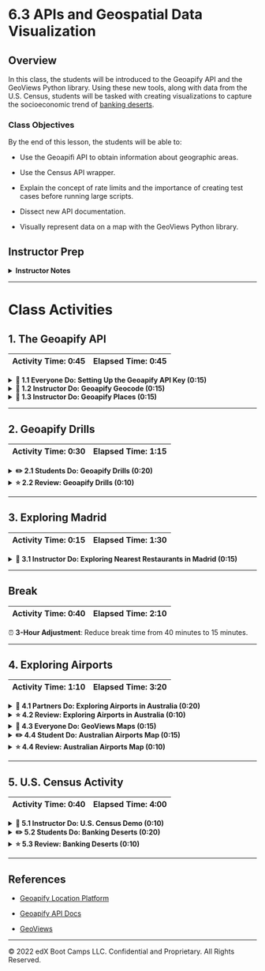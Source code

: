 # 6.3 APIs and Geospatial Data Visualization

## Overview

In this class, the students will be introduced to the Geoapify API and the GeoViews Python library. Using these new tools, along with data from the U.S. Census, students will be tasked with creating visualizations to capture the socioeconomic trend of [banking deserts](http://www.theatlantic.com/business/archive/2016/03/banking-desert-ny-fed/473436/).

### Class Objectives

By the end of this lesson, the students will be able to:

* Use the Geoapifi API to obtain information about geographic areas.

* Use the Census API wrapper.

* Explain the concept of rate limits and the importance of creating test cases before running large scripts.

* Dissect new API documentation.

* Visually represent data on a map with the GeoViews Python library.

## Instructor Prep

<details>
  <summary><strong>Instructor Notes</strong></summary>

* You may find that this lesson occurs on a weekday due to a holiday shifting the course schedule. For such cases, we’ve provided notes within the lesson plan that will allow you to **easily adjust the length of the lesson to fit into a weekday class**.

  * Check for a **3-Hour Adjustment** note at the top of activities in this lesson plan. If this class is being taught on a weekday, please use the directions found in the note. Keep in mind that breaks will be reduced from 40 minutes to the typical 15 minutes for a weekday class, as well.

  * Reducing the timing for activities could prevent the students from finishing, so please remind them to use office hours to clear up any questions they may have.

* Today's class is a fun one! In this class, students will take on the role of social scientists. They’ll be tasked with using their newfound programming skills and API insights to visualize a real-world phenomenon: banking deserts.

* What _is_ a banking desert? In predominantly lower-income or elderly neighborhoods, there is often a dearth of banks. Often, high-interest "check-cashing" and "money transfer" providers are in their place. These shifty providers benefit from the fact that banks avoid such neighborhoods, leaving residents with few safe options to obtain cash, loans, or withdrawal services. To showcase this trend, students will use a dataset from the U.S. Census that lists the socioeconomic factors (population, median age, household income, poverty rate, etc.) of each zip code in the country. They will then need to create a code that randomly selects 700 zip codes and uses the Geoapify API to identify the number of banks within an 8-km radius of that zip code. Finally, they will plot the relationship between "bank count" and socioeconomic factors.

* Leading up to this exercise, you will be teaching students how to use the Geoapify API. Today's class is also important because this API will be a useful tool for students in upcoming projects.

* Make sure you and your students install the required libraries for this module in your `PythonData` environment before class. To install these libraries, activate your virtual environment, then run:

  ```shell
  conda install -c pyviz hvplot geoviews
  pip install census
  pip install citipy # not needed for the class but needed for the challenge
  ```

* Please reference our [Student FAQ](../../../05-Instructor-Resources/README.md#unit-06-python-APIs) for answers to questions frequently asked by students of this program. If you have any recommendations for additional questions, feel free to log an issue with your desired additions.

* If you have issues with any of today’s activities, you may report them [here](http://tiny.cc/BootCampFeedback).

* Have your TAs reference the [6.3-TimeTracker](TimeTracker.xlsx) to help keep track of time during class.

* **Note**:  The API keys used throughout this lesson have been disabled and will have to be replaced with active keys.

</details>

- - -

# Class Activities

## 1. The Geoapify API

| Activity Time:       0:45 |  Elapsed Time:      0:45  |
|---------------------------|---------------------------|

<details>
  <summary><strong>🎉 1.1 Everyone Do: Setting Up the Geoapify API Key (0:15)</strong></summary>

* Open the [slideshow](https://docs.google.com/presentation/d/1gDs1jg8tOWEZnltwhitPRZpF6ScJOU0uyt9jKpqvjro/edit?usp=sharing) to cover today's class objectives.

* Explain to the students that they will work with the Geoapify API for the rest of today’s class. Let them know that this section is critical and may confuse them if they lose track or attention.

* Begin your discussion by opening the URL for [Geoapify](https://www.geoapify.com/) and then cover the following points:

  * Geoapify is a localization platform that uses open data to allow developers to create maps, route optimization, and location intelligence applications.

  * Geoapify is mainly powered by data from [OpenStreetMap](https://www.openstreetmap.org/), a community-driven platform where people all around the world contribute with map data.

  * Geoapify provided an API that allows developers to quickly convert locations into latitude and longitude coordinates, identify the nearest restaurants to a given location, determine the distance between two points, and so much more!

  * The Geoapify API is free to use and no credit card is required to signup for an API key.

  * Tech companies, such as Microsoft or Google, also offer mapping APIs, you may find that the skills you'll learn today are also applicable to using other mapping APIs.

  * Ultimately, for today's class, you'll be using the data from Geoapify to determine the number of banks in a given zip code and then compare those counts to socioeconomic factors associated with the zip code.

Next, guide students through the steps to obtain their API key.

* Start by opening the [Geoapify website](https://www.geoapify.com/).

* Next, click on the "LOG IN / SIGN UP" button.

  ![Sign up button in the Geoapify website](Images/6-3-geoapify-website.png)

* On the "Sign in" page, you can either register a new account or sign in with Google or Facebook.

  > **Note:** Allow students to choose the registration method of their preference. Wait until all students have created an account.

* After registering an account, the next step is to create a project. To do so, click on the "Add a new project" button.

  ![Add a new project button](Images/6-3-add-project.png)

* Once you clicked on the "Add a new project" button, you'll see a prompt to set a project's name. For this demo type "Data-Bootcamp-Demo" and click on the "OK" button to continue.

* Next, you will see the project's page. To see your API key, click on the "API keys" item in the left menu.

  ![Geoapify API Key](Images/6-3-geoapify-api-key.png)

Explain to the students that they can use this API free of charge to make up to 3,000 API calls. Share out [the API documentation page](https://apidocs.geoapify.com/) and encourage them to save it for further reference.

Be sure that all the students were able to generate their API keys. Answer any questions before moving in.

</details>

<details>
  <summary><strong>📣 1.2 Instructor Do: Geoapify Geocode (0:15)</strong></summary>

* Open the slideshow to accompany the beginning of this demonstration.

  * Now that everyone has an API key (Congratulations!), it’s time to start using it!

* To begin, guide students through the process of using the Geoapify API to turn addresses into latitude and longitude coordinates.

  * This process of converting an address to coordinates is called **geocoding**.

  * Since many APIs only understand locations formatted in terms of latitude and longitude, geocoding will be very valuable when translating addresses into data that APIs can understand.

* At this point, either open [geocode.ipynb](Activities/01-Ins_Geoapify_Geocode/Solved/geocode.ipynb) in Jupyter Notebook and explain the code in sequence, or live-code the script.

  * Use the API key from `config.py`.

    * Geoapify's API is personal; please stress again that students should avoid pushing their API key to GitHub by adding the `config.py` to their `.gitignore` file or using environment variables.

  * Next, build the endpoint URL.

    * Remind students that printing the URL will also expose their key. Although it is useful for demonstration purposes here, it should be avoided in projects and homework.

  * Run a Python request on the URL.

  * Explore the resulting JSON in a pretty-printed format.

  * Extract the desired components of the JSON.

  * Format the results for printing.

    * Note that we can use f-strings to create our target URL, as annotated in the following image:

    ![Geocode URL](Images/6-3-geocode-url.png)

* Next, take a moment to visit the [Geoapify API Geocoding](https://apidocs.geoapify.com/playground/geocoding) playground page, and explain to students that the code created is similar to what's presented on this page.

![Geocode documentation page](Images/6-3-geocode-docs-sample.png)

* Also, share out the [Geoapify API Geocoding](https://apidocs.geoapify.com/docs/geocoding/forward-geocoding/#about) documentation page. Let them know that it's easy to be intimidated by code documentation, and each bit of practice will make it easier in the future.

</details>

<details>
  <summary><strong>📣 1.3 Instructor Do: Geoapify Places (0:15)</strong></summary>

* Open the slideshow to accompany the beginning of this demonstration.

* Open the [Geoapify API Places documentation](https://apidocs.geoapify.com/docs/places/#about) and guide students through the documentation for a few minutes.

* The points to emphasize are the following:

  * [API reference](https://apidocs.geoapify.com/docs/places/#api), where they can learn how they can configure the request URL parameters.

  * [Supported categories](https://apidocs.geoapify.com/docs/places/#categories), where they can learn the hierarchy used to categorize the different types of places.

  * [Supported conditions](https://apidocs.geoapify.com/docs/places/#conditions), where they can review the amenities that a place can offer to refine a place search.

  * Finally, the [URL examples](https://apidocs.geoapify.com/docs/places/#url-examples) section provides sample URL search requests.

  * Each search type has expected inputs, such as latitude, longitude, and radius. Additionally, there are various optional parameters, including filters, categories, and conditions.

* Once students feel comfortable with the API, open up [places.ipynb](Activities/02-Ins_Geoapify_Places/Solved/places.ipynb) in Jupyter Notebook, and explain the code.

  * For the most part, the code is similar to the earlier example; however, the base URL has changed since the class is now using the Geoapify API places search.

  * In this example, we use a feature of the [Requests library](https://requests.readthedocs.io/en/latest/user/quickstart/#passing-parameters-in-urls) to easily construct our URL by passing in a dictionary of parameters.

  * During the discussion of this example, point out the various URL parameters like `categories`, `conditions`, `filter`, and `bias`. Also, point out the different JSON structures provided to the user.

* You can learn more about the parameters in the API documentation; for this demo, highlight the following:

  * The places search API requires the geographical coordinates of the point of interest to look for particular places nearby.

  * Setting the `filter` parameter equal to `circle` we can define a circular area with a particular radius to search for places of interest.

  * For this demonstration, we are setting a circle search area with a radius of 8,000 meters (8 km).

  * As you can see in the API documentation, the `bias` parameter allows prioritizing places near the location inside the circle area.

* For demonstration purposes only, print the response URL and explore its formation with the class. Be aware of not publishing your API key in a public repo.

* Review the JSON structure, and end this demo by printing the name and address of the first restaurant.

</details>

- - -

## 2. Geoapify Drills

| Activity Time:       0:30 |  Elapsed Time:      1:15  |
|---------------------------|---------------------------|

<details>
  <summary><strong>✏️ 2.1 Students Do: Geoapify Drills (0:20)</strong></summary>

* The class will now create code that makes calls to both the Geoapify API places and geocoding endpoints.

Send out the following notebook and instructions:

* **File:** [geoapify_drills.ipynb](Activities/03-Stu_Geoapify_Drills/Unsolved/geoapify_drills.ipynb)

* **Instructions:** [README.md](Activities/03-Stu_Geoapify_Drills/README.md)

* Open the starter file for [geoapify_drills.ipynb](Activities/03-Stu_Geoapify_Drills/Unsolved/geoapify_drills.ipynb) in Jupyter Notebook, and explain the instructions to students.

* You may open the slideshow to display the activity's instructions.

</details>

<details>
  <summary><strong>⭐ 2.2 Review: Geoapify Drills (0:10)</strong></summary>

* Open [geoapify_drills.ipynb](Activities/03-Stu_Geoapify_Drills/Solved/geoapify_drills.ipynb) within Jupyter Notebook, send out the file to students, and go through the code with the class line by line. Make sure to hit upon the following points:

* For the most part, the solutions to these drills are self-explanatory.

* Read the API documentation if you have any questions.

</details>

- - -

## 3. Exploring Madrid

| Activity Time:       0:15 |  Elapsed Time:      1:30  |
|---------------------------|---------------------------|

<details>
  <summary><strong>📣 3.1 Instructor Do: Exploring Nearest Restaurants in Madrid (0:15)</strong></summary>

* Open the slideshow to accompany the beginning of this demonstration.

* Remind students that last class, we learned how to make multiple queries and handle missing data using try-except and list comprehension.

  * Another way to build out an API dataset is to use Pandas.

* Explain to the students that for this demo, we'll suppose that we are visiting Madrid, Spain. After a long walk, we are at Plaza Mayor, the main square of the Spanish capital city. We are hungry and we are curious about the different types of restaurants no more than 1km from Plaza Mayor.

* Point out that we'll use Geoapify and Pandas to find the nearest restaurants.

* Explain that we can use Pandas's `iterrows()` and `.loc` methods to find the closest restaurant of each type and store the results in a DataFrame.

* Point out that just as we did last class, we will need to encapsulate our parsing logic using try-except blocks to allow for the API queries to continue when there are missing values.

* Open [restaurants.ipynb](Activities/04-Ins_Nearest-Restaurants/Solved/restaurants.ipynb), and explain the code to students while highlighting the following points:

  * We have a CSV file that contains the different ethnicity types of restaurants that we can search using Geoapify.

  * After loading the CVS file into a DataFrame, we set up empty columns to hold values retrieved from API, as captured in the following image.

    ![Additional columns added to the DataFrame](Images/6-3-restaurant-columns.png)

  * `iterrows()` iterates through each row of the DataFrame, returning an index number and the contents of each row. Those row values can then be individually accessed using the column label, as in `row["column label"]`.

    ```python
    # use iterrows to iterate through pandas dataframe
    for index, row in types_df.iterrows():
    ```

  * In each iteration, the `ethnicity` value is overwritten to be the new target:

    ```python
    # Get the ethnicity type from the current DataFrame's row
    ethnicity = types_df.loc[index, "ethnicity"]
    # Add the current ethnicity type to the parameters
    params["categories"] = f"catering.restaurant.{ethnicity}"
    ```

  * To retrieve `restaurant`, if it exists, we use `requests.get`. This works by sending a get request to the API by passing in the `base_url` and an optional parameter, `params`. This `params` parameter will then take the dictionary and send it to the query string for the request. The result of the request is then converted to JSON.

    ```python
    # Make and API request using the params dictionary
    restaurant = requests.get(base_url, params=params)

    # Convert the API response to JSON format
    restaurant = restaurant.json()
    ```

  * We use a try-except block to attempt to retrieve the `name`, `address`, and `distance` from the API request results. If the results don't contain any of these values, a KeyError or IndexError will occur and trigger the except clause to run, allowing the code to keep running.

  * If no error occurs, then `.loc` is used to update the cells with the desired information from the results:

    ```python
    try:
        types_df.loc[index, "name"] = restaurant["features"][0]["properties"]["name"]
        types_df.loc[index, "address"] = restaurant["features"][0]["properties"]["address_line2"]
        types_df.loc[index, "distance"] = int(restaurant["features"][0]["properties"]["distance"])
    except (KeyError, IndexError):
        # If no restaurant is found, set the restaurant name as "No restaurant found".
        types_df.loc[index, "name"] = "No restaurant found"
        # Set the distance column value to np.nan to allow sorting values
        types_df.loc[index, "distance"] = np.nan
    ```

* Data Source: Data generated by 2U, Inc. using the Geoapify API is intended for educational purposes only.

</details>

- - -

## Break

| Activity Time:       0:40 |  Elapsed Time:      2:10  |
|---------------------------|---------------------------|

⏰ **3-Hour Adjustment**: Reduce break time from 40 minutes to 15 minutes.

- - -

## 4. Exploring Airports

| Activity Time:       1:10 |  Elapsed Time:      3:20  |
|---------------------------|---------------------------|

<details>
  <summary><strong>👥 4.1 Partners Do: Exploring Airports in Australia (0:20)</strong></summary>

* ⏰ **3-Hour Adjustment**: Skip this **Partners Do** activity, and continue to the Review activity to conduct an "Everyone do" activity.

Send out the following files and instructions.

* **Files:**

  * [airports.ipynb](Activities/05-Stu_Exploring_Airports/Unsolved/airports.ipynb)

  * [Cities.csv](Activities/05-Stu_Exploring_Airports/Resources/Cities.csv)

* **Instructions:** [README.md](Activities/05-Stu_Exploring_Airports/README.md)

* In this activity, the students will be tasked with obtaining information about some Australian airports. They will be given a list of cities, and they will need to use the Geoapify Geocoding API and Geoapify Places API to obtain the airports' information.

* Next, open the solved version [airports.ipynb](Activities/05-Stu_Exploring_Airports/Solved/airports.ipynb), and describe the ending DataFrame, which is captured in the following image:

  ![Airport - Output](Images/6-3-australian-airports-info.png)

* You may open the slideshow to display the activity's instructions.

</details>

<details>
  <summary><strong>⭐ 4.2 Review: Exploring Airports in Australia (0:10)</strong></summary>

* ⏰ **3-Hour Adjustment**: This Review activity is now an **Everyone Do**.

  * Spend only 10 minutes on this activity.

  * Use the Review section as guidance for talking points as you live-code along with the students.

  * Take your time, and answer all student questions along the way.

* Open [airports.ipynb](Activities/05-Stu_Exploring_Airports/Solved/airports.ipynb) solved version within Jupyter Notebook, and go through the code with the class line by line, making sure to hit upon the following points:

  * `iterrows()` is used to loop through each city in the DataFrame to obtain the coordinates for each airport.

  * `.loc` sets the value of the latitude and longitude columns to match the retrieved coordinates provided by the Geoapify Geocoder API, as captured in the following images of the code and resulting DataFrame:

    ```python
    # Define the API parameters
    params = {
        "apiKey":geoapify_key,
        "format":"json"
    }

    # Set the base URL
    base_url = "https://api.geoapify.com/v1/geocode/search"

    # Print a message to follow up on the airport search
    print("Starting airport search")

    # Loop through the cities_pd DataFrame and search coordinates for each city
    for index, row in cities_pd.iterrows():

        # Get the city's name & add ", Australia" to the string so geoapify finds the correct city
        city = row["City"] + ", Australia"

        # Add the current city to the parameters
        params["text"] = f"{city}"

        # Make the API request
        response = requests.get(base_url, params=params)

        # Convert reponse to JSON
        response = response.json()

        # Extract latitude and longitude
        cities_pd.loc[index, "Lat"] = response["results"][0]["lat"]
        cities_pd.loc[index, "Lon"] = response["results"][0]["lon"]

        # Log the search results
        print(f"Coordinates for {city} fetched...")

    # Display sample data to confirm that the coordinates appear
    cities_pd.head()
    ```

    ![Images/06-Airport2.png](Images/6-3-australian-airports-coordinates.png)

* The iteration is repeated a second time, using the newfound latitudes and longitudes to obtain airport information with Geoapify Places, as captured in the following code and image of the DataFrame output:

* Point out that the application uses a try-except block to avoid situations where Geoapify Places is missing  information, as captured in the following image:

    ```python
    # Set parameters to search for airport details
    radius = 50000
    params = {
        "categories":"airport",
        "apiKey": geoapify_key,
        "limit":20
    }

    # Print a message to follow up on the airport search
    print("Starting airport details search")

    # Iterate through the types_df DataFrame
    for index, row in cities_pd.iterrows():

        # Get the city's name
        city = row["City"]

        # Get latitude, and longitude from the DataFrame
        latitude = row["Lat"]
        longitude = row["Lon"]

        # Add the current city's latitude and longitude to the params dictionary
        params["filter"] = f"circle:{longitude},{latitude},{radius}"
        params["bias"] = f"proximity:{longitude},{latitude}"

        # Set base URL
        base_url = "https://api.geoapify.com/v2/places"

        # Make an API request using the params dictionary
        response = requests.get(base_url, params=params)

        # Convert the API response to JSON format
        response = response.json()

        # Grab the first airport from the results and store the details in the DataFrame
        try:
            cities_pd.loc[index, "Airport Name"] = response["features"][0]["properties"]["name"]
            cities_pd.loc[index, "IATA Name"] = response["features"][0]["properties"]["datasource"]["raw"]["iata"]
            cities_pd.loc[index, "Airport Address"] = response["features"][0]["properties"]["address_line2"]
            cities_pd.loc[index, "Distance"] = response["features"][0]["properties"]["distance"]
            cities_pd.loc[index, "Website"] = response["features"][0]["properties"]["datasource"]["raw"]["website"]
        except KeyError as e:
            # If no airport is found, log the error.
            print(f"{e.args[0]} not found for {cities_pd.loc[index, 'Airport Name']}")

        # Log the search results
        print(f"nearest airport from {city}: {cities_pd.loc[index, 'Airport Name']}")

    # Display sample data
    cities_pd
    ```

    ![Images/06-Airport4.png](Images/6-3-australian-airports-info.png)

</details>

<details>
  <summary><strong>🎉 4.3 Everyone Do: GeoViews Maps (0:15)</strong></summary>

* Open the slideshow to accompany the beginning of this demonstration.

* **Note:** You should use Jupiter Lab version 3.0 or later. If you are having trouble displaying the maps, review [the installation instructions in the GeoViews docs](https://geoviews.org/#installation), and then retry.

* Explain to the students the use case for [GeoViews](https://geoviews.org/). While discussing GeoViews, make sure to explain the following points:

  * **GeoViews** is a Python library that allows users to embed maps directly into their notebooks.

  * This enables users to visualize location data and customize the map's appearance.

  * To use this library, we need to install it in our virtual environment.

* Run the following commands in a Jupyter notebook or terminal/git-bash.

  * **Note:** The Jupyter notebook server may need to be restarted for the changes to take place.

  ```shell
  conda install -c pyviz hvplot geoviews
  ```

* Explain to the students that GeoViews is built on the HoloViews Python library, that's the reason we also install HoloViews and Bokeh as these libraries are dependencies of GeoViews.

* Before proceeding to the demonstration, address questions and troubleshoot any installation issues.

* Once all students have GeoViews installed, send out the notebook file [geoviews_demo.ipynb](Activities/06-Evr_Geoviews_Maps/Unsolved/geoviews_demo.ipynb). Live code, explaining the following along the way:

  * First, we need to import `pandas` and the `hvplot.pandas` libraries.

    ```python
    # Import the required libraries
    import hvplot.pandas
    import pandas as pd
    ```

  * Recall that GeoViews is built on HoloViews (imported as `hvplot`). We are not fully covering the HoloViews library, but it's important to highlight that `hvPlot` adds additional plotting capabilities to Pandas DataFrames, similar to matplotlib, we can create plots by using the `hvPlot` builtin methods that are added to DataFrames when you install this library.

  * That's why we imported Pandas as well as the `hvplot.pandas` library. For the scope of this class, we will focus only on creating maps using GeoViews, but you are encouraged to read more about HoloViews and GeoViews on their documentation pages.

    * **Note:** Share out the [HoloViews](https://holoviews.org/) and [GeoViews](https://geoviews.org/) documentation pages for further reference.

  * Sometimes, by using HoloViews and GeoViews you may get several warnings, so we will turn off warnings in our notebook by importing the `warning` library and setting the `filterwarnings` function to `ignore`.

    ```python
    # Turn off warning messages
    import warnings
    warnings.filterwarnings("ignore")
    ```

  * To create a map plot using GeoViews, we need a DataFrame containing geographical coordinates. For this demo, we will create a DataFrame with the location of three Australian cities and their population according to the ["List of cities in Australia by population" page in Wikipedia](https://en.wikipedia.org/wiki/List_of_cities_in_Australia_by_population).

    ```python
    # Create a dictionary containing coordinates
    coordinates = {
        "latitude": [-31.9523, -33.8688, -27.4705],
        "longitude": [115.8613, 151.2093, 153.0260],
        "City": ["Perth", "Sydney", "Brisbane"],
        "Population": [2099530, 4637436, 2495825]
    }

    # Create a Pandas DataFrame containing coordinates
    coordinates_df = pd.DataFrame(coordinates)

    # Display sample data
    coordinates_df
    ```

    ![Population of some Australian cities](Images/6-3-australian-cities-population.png)

  * Let's start by creating a simple map using GeoViews. To do so, we will use the DataFrame we created and the `hvplot.points` function that was added after installing HoloViews and GeoViews.

  * To create a simple map, we need to specify the DataFrame's column that contains the longitude, followed by the column containing the latitude. Next, we need to set the parameter `geo = True` to allow GeoViews to display a map visualization. Finally, we need to define the type of map (tile) we want to use by setting a value to the `tiles` parameter. For this example, we will set `titles = "OSM"` to use the OpenStreetMap mapping style.

    ```python
    # Configure the map plot_1
    map_plot_1 = coordinates_df.hvplot.points(
        "longitude",
        "latitude",
        geo = True,
        tiles = "OSM"
    )
    ```

  * Note that we store the map plot into a variable called `map_plot_1`. To display the map, we simply type the variable name.

  ```python
  # Display the map plot_1
  map_plot_1
  ```

  ![Simple map example](Images/6-3-map-plot-1.png)

  * As you can see, we have a visualization issue with this map. The map doesn't display all the cities accurately and we need to scroll to view the entire map.

  * The solution to this visualization issue is to add two additional parameters: `frame_width` and `frame_height` so we can set a default size to display all the points in the map.

  * Let's set `frame_width = 700` and `frame_height = 500` to create a second plot.

    ```python
    # Configure the map plot_2
    map_plot_2 = coordinates_df.hvplot.points(
        "longitude",
        "latitude",
        geo = True,
        tiles = "OSM",
        frame_width = 700,
        frame_height = 500
    )

    # Display the map plot
    map_plot_2
    ```

    ![Fixed size map example](Images/6-3-map-plot-2.png)

  * We can customize the points by changing the color and size. Usually, as we may tell a story using our data, we can use data from our DataFrame to add these customizations. Let's use the `City` column to define a different color for each city, and the `Population` column to add point size according to people living in each city. Note that we are also setting `scale = 0.01`; this parameter defines a scale to be applied to the `size` parameter. As we have the population data in terms of millions, without the `scale` parameter we will obtain a gigantic point. Give it a try, and omit the `scale` parameter!

    ```python
    # Configure the map plot_3
    map_plot_3 = coordinates_df.hvplot.points(
        "longitude",
        "latitude",
        geo = True,
        tiles = "OSM",
        frame_width = 700,
        frame_height = 500,
        size = "Population",
        scale = 0.01,
        color = "City"
    )

    # Display the map plot
    map_plot_3
    ```

    ![Custom map example](Images/6-3-map-plot-3.png)

  * Note that in this customized map, we have a legend for the map indicating the color of each city. Also, GeoViews provides a great feature, if you place the mouse pointer over a point, you will see a tooltip message showing information details about the point that is contained in the DataFrame.

    ![Custom map and tooltip example](Images/6-3-map-plot-3-tooltip.png)

  * To finish this demo, let's try a different map tile. We'll use the same code as the previous map but we'll change the `OSM` tile for `EsriNatGeo`. You can see the different tiles available in the GeoViews docs.

    ```python
    # Configure the map plot_4
    map_plot_4 = coordinates_df.hvplot.points(
        "longitude",
        "latitude",
        geo = True,
        tiles = "EsriNatGeo",
        frame_width = 700,
        frame_height = 500,
        size = "Population",
        scale = 0.01,
        color = "City"
    )

    # Display the map plot
    map_plot_4
    ```

    ![Custom map tile example](Images/6-3-map-plot-4.png)

* Share out the ["Tile Source" page](https://geoviews.org/user_guide/Working_with_Bokeh.html#wmts-tile-sources) with the class for further reference. Let the students know that, due to licensing updates, some tiles may be not available.

</details>

<details>
  <summary><strong>✏️ 4.4 Student Do: Australian Airports Map (0:15)</strong></summary>

* ⏰ **3-Hour Adjustment**: Reduce activity time from 15 minutes to 10 minutes.

Send out the following files and instructions:

* **Files:**

  * [Airport_Output.csv](Activities/07-Stu_Airport_Map/Resources/Airport_Output.csv)

  * [airports_map.ipynb](Activities/07-Stu_Airport_Map/Unsolved/airports_map.ipynb)

* **Instructions:** [README.md](Activities/07-Stu_Airport_Map/README.md)

* In this activity, students will create a map based on airport information.

* You may open the slideshow to display the activity's instructions and sample output.

</details>

<details>
  <summary><strong>⭐ 4.4 Review: Australian Airports Map (0:10)</strong></summary>

* Open [airports_map.ipynb](Activities/07-Stu_Airport_Map/Solved/airports_map.ipynb) in Jupyter Notebook, and explain the following as you progress through the code:

  * We start by importing the required libraries using the provided code.

    ```python
    # Import the required libraries
    import hvplot.pandas
    import pandas as pd

    # Turn off warning messages
    import warnings
    warnings.filterwarnings("ignore")
    ```

  * Next, we load the Australian airport information we previously created into a Pandas DataFrame.

  * Once we have the data in a DataFrame, we can use GeoViews features to create an initial simple map as follows. Note that we are using the `OSM` tile.

    ```python
    # Configure the map
    map_plot_1 = airports_df.hvplot.points(
        "Lon",
        "Lat",
        geo = True,
        tiles = "OSM",
        frame_width = 800,
        frame_height = 600
    )

    # Display the map plot
    map_plot_1
    ```

    ![Simple airports map](Images/6-3-simple-airports-map.png)

  * Finally, to create an enhanced map, we customize the map's configuration as follows. Note that we set `tiles = "EsriImagery"` for demoing purposes, but you can choose any other tile. For setting the points colour, we set `color = "City"` and `size = "Distance"` to differentiate each city's airport. As you can see, we set `scale = 0.5` to have a visible point for each airport location.

    ```python
    # Configure the map
    map_plot_2 = airports_df.hvplot.points(
        "Lon",
        "Lat",
        geo = True,
        tiles = "EsriImagery",
        frame_width = 800,
        frame_height = 600,
        size = "Distance",
        scale = 0.5,
        color = "City"
    )

    # Display the map plot
    map_plot_2
    ```

    ![Custom airports map](Images/6-3-custom-airports-map.png)

</details>

- - -

## 5. U.S. Census Activity

| Activity Time:       0:40 |  Elapsed Time:      4:00  |
|---------------------------|---------------------------|

<details>
  <summary><strong>📣 5.1 Instructor Do: U.S. Census Demo (0:10)</strong></summary>

* Open the slideshow to accompany the beginning of this demonstration.

* **Note:** These Census examples are stretch targets. Don’t sweat it If you cannot get to them!

* As you transition to the next activity, explain to students that obtaining U.S. Census data is fairly straightforward using the Python library’s Census wrapper.

* Point out that most national Statistics Offices worldwide provide an automated way to fetch data, such as APIs or end-points to retrieve data in different formats such as JSON or CSV. Highlight that for this demo, you will focus on the U.S. Census data only, taking advantage of the existing Python library.

* Have students visit [Census wrapper](https://github.com/datamade/census), run `pip install census`, and obtain a [Census API key](https://api.census.gov/data/key_signup.html) from the U.S. Census Bureau.

* **Note:** It will take 2 to 3 minutes after you enter your information into the form to get your Census API key. To save time if students have issues getting a key, get your key before class and simply provide students with your key.

* Once students have everything set up, guide them through the general documentation of the Census wrapper API.

  * Essentially, the wrapper provides an easy method of retrieving data from the 2013 Census based on zip code, state, district, or county.

  * Each census field (e.g., Poverty Count, Unemployment Count, Number of Asians, etc.) is denoted with a label like B201534_10E. When using the API, developers list each desired field based on their labels.

  * The results are then returned as a list of dictionaries, which can be immediately converted into a DataFrame.

  * While discussing the API, it's fair to point out to students that the US Census API isn't the best-documented API out there.

* Now, open [Census_Demo.ipynb](Activities/08-Ins_Census/Solved/Census_Demo.ipynb) using Jupyter. Explain to students that this is the code used to create the CSV in the banking deserts example. In particular, point out the following:

  * We used the `c.acs5.get` method to grab data on each of the fields that we needed.

    * **Note:** For ease of use, we’ve provided a gist that defines what field each label in the U.S. Census correlates with.

  * The U.S. Census does not explicitly calculate the poverty rate, so we divided the `Poverty Count` by `Total Population` to evaluate the `Poverty Rate`, as annotated in the following image:

      ![Getting Census data](Images/6-3-getting-census-data.png)

  * Ask if there are any questions before sending out the code and proceeding with the activity.

Data Source: Data for this dataset was generated by edX Boot Camps LLC, and is intended for educational purposes only.

</details>

<details>
  <summary><strong>✏️ 5.2 Students Do: Banking Deserts (0:20)</strong></summary>

* ⏰ **3-Hour Adjustment**: Skip this **Partners Do** activity, and continue to the Review activity to conduct an "Everyone do" activity.

Send out the following files and instructions:

* **Files:**

  * [zip_bank_data.csv](Activities/09-Stu_Banking_Deserts/Resources/zip_bank_data.csv)

  * [banking_deserts.ipynb](Activities/09-Stu_Banking_Deserts/Unsolved/banking_deserts.ipynb)

* **Instructions:** [README.md](Activities/09-Stu_Banking_Deserts/README.md)

* Explain to students that they'll be creating a data visualization to understand the prominence of the banking desert phenomenon. They will use the U.S. Census and their newfound Geoviews skills to accomplish this.

* Send out the article on [banking deserts](https://www.theatlantic.com/business/archive/2016/03/banking-desert-ny-fed/473436/) from The Atlantic. Explain to students that banking deserts are a socioeconomic phenomenon where many lower-income and elderly areas tend to have minimal available banking services. As a result, these communities are often preyed upon by high-interest providers of check-cashing and "fast cash now" services.

* You may open the slideshow to display the activity's instructions.

</details>

<details>
  <summary><strong>⭐ 5.3 Review: Banking Deserts (0:10)</strong></summary>

* ⏰ **3-Hour Adjustment**: This Review activity is now an **Everyone Do**.

  * Spend only 15 minutes on this activity.

  * Use the Review section as guidance for talking points as you live-code along with the students.

  * Take your time, and answer all student questions along the way.

* Open [banking_deserts.ipynb](Activities/09-Stu_Banking_Deserts/Solved/banking_deserts.ipynb) in Jupyter Notebook, and go through the code. Along the way, make sure to explain the following points:

  * The solution for this activity starts by fetching data from the U.S Census by using the provided labels that are related to population, poverty count, and zip code.

  * Next, you're asked to find the `Poverty Rate` by dividing the `Poverty Count` by `Population`. It's important to recall that each column should be converted to an integer.

  * We continue by importing the `zip_bank_data.csv` file provided. In this step, we should set `dtype = "object"` and `encoding = "utf-8` to ensure that all data is read accurately.

  * Next, we create a new DataFrame called `census_data_complete` by using the Pandas `merge` method to combine the data we fetch from the U.S Census and the data from the `zip_bank_data.csv` file.

    ```python
    # Merge the two data sets along the zip code
    census_data_complete = pd.merge(
        zip_code_pd,
        census_pd,
        how = "left",
        on = ["Zipcode", "Zipcode"]
    )
    ```

  * After merging both DataFrames, we use the Pandas `dropna` function to remove any missing data. Also, it's crucial to explicitly set "Lat" (latitude) and "Lng" (longitude) columns to float data type.

    ```python
    # Remove rows with missing data
    census_data_complete = census_data_complete.dropna()

    # Transform latitude and longitude to float
    census_data_complete["Lat"] = census_data_complete["Lat"].astype(float)
    census_data_complete["Lng"] = census_data_complete["Lng"].astype(float)
    ```

  * After preparing the data, we can use GeoViews to create a poverty rate map as it's requested. Pay particular attention to how we use the `hover_cols` parameter to pass the "Address" and "Bank Count" columns as a list to display additional data in the tooltip text over each point in the map.

    ![Additional information shown in the tooltip text after setting the hover_cols parameter in GeoViews](Images/6-3-hover_cols_data.png)

* Answer any questions on the maps before moving on to the statistics portion of the assignment. Go through the rest of the code, and explain the following:

* The summary statistics can be found by using `mean()`, `median()`, and `mode()`:

  ```python
  # Mean, median, mode for Poverty Rate
  poverty_mean = round(census_data_complete["Poverty Rate"].astype("float").mean(), 2)
  poverty_median = round(census_data_complete["Poverty Rate"].astype("float").median(), 2)
  poverty_mode = round(census_data_complete["Poverty Rate"].astype("float").mode(), 2)

  print(f"Poverty Rate Mean: {poverty_mean}")
  print(f"Poverty Rate Median {poverty_median}")
  print(f"Poverty Rate mode {poverty_mode}")
  ```

* For linear regression and scatter plot, we need to declare the independent (_x_) and dependent (_y_) values. `Poverty Rate` and `Bank Count` are stored as independent and dependent values, respectively.

  * A linear regression model is then generated for these variables:

  ```python
  # Run linear regression
  (slope, intercept, rvalue, pvalue, stderr) = linregress(x_values, y_values)
  regress_values = x_values * slope + intercept
  line_eq = "y = " + str(round(slope,2)) + "x + " + str(round(intercept,2))
  ```

  * A scatter plot is then created with a superimposed regression line.

  * The _R_<sup>2</sup> value is printed, and the chart is displayed.

* Explain that there is a very weak correlation between poverty rates and bank counts.

  * Keep in mind that linear regression will not consider other factors, such as the population or size of the city.

Data Source: Data for this dataset was generated by edX Boot Camps LLC, and is intended for educational purposes only.

</details>

- - -

## References

* [Geoapify Location Platform](https://www.geoapify.com/)

* [Geoapify API Docs](https://apidocs.geoapify.com/)

* [GeoViews](https://geoviews.org/)

- - -

© 2022 edX Boot Camps LLC. Confidential and Proprietary. All Rights Reserved.
